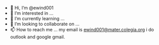 - 👋 Hi, I’m @ewind001
- 👀 I’m interested in ...
- 🌱 I’m currently learning ...
- 💞️ I’m looking to collaborate on ...
- 📫 How to reach me ...
my email is ewind001@mater.colegia.org i do outlook and google gmail.
<!--- my blooket accoun is Saints04 my most  played blook game is math with 75 plays.
I am level 100 i also have a level 90 account named redlifeslayer. i have many succesful accounts and many bad accounts i deleted first use on my blooket hack put your email
and i will give you my level 90 account
